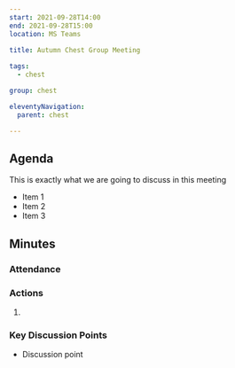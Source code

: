 ```yaml
---
start: 2021-09-28T14:00
end: 2021-09-28T15:00
location: MS Teams
 
title: Autumn Chest Group Meeting

tags:
  - chest

group: chest

eleventyNavigation:
  parent: chest

---
```


## Agenda

This is exactly what we are going to discuss in this meeting

* Item 1
* Item 2
* Item 3

## Minutes

### Attendance

    
### Actions

1. 
    
### Key Discussion Points

* Discussion point

